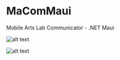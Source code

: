 # MaComMaui
Mobile Arts Lab Communicator - .NET Maui



![alt text](http://g.recordit.co/I5WVF1y48w.gif "Application in action - iOS")

![alt text](http://g.recordit.co/Rzh6qkGRMp.gif "Application in action - Android")


